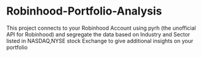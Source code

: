 # Robinhood-Portfolio-Analysis
This project connects to your Robinhood Account using pyrh (the unofficial API for Robinhood) and segregate the data based on Industry and Sector listed in NASDAQ,NYSE stock Exchange to give additional insights on your portfolio
